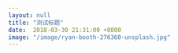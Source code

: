 ```yaml
---
layout: null
title: "测试标题"
date:  2018-03-30 21:31:00 +0800
image: "/image/ryan-booth-276360-unsplash.jpg"
---
```


